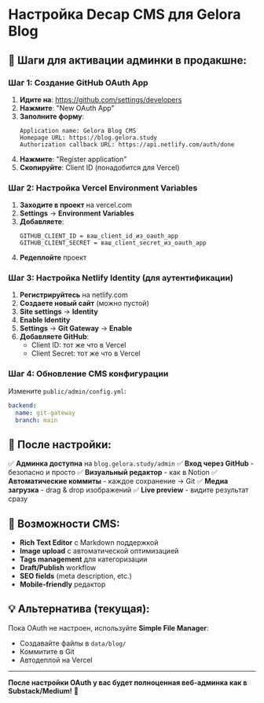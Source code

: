 # Настройка Decap CMS для Gelora Blog

## 🚀 Шаги для активации админки в продакшне:

### Шаг 1: Создание GitHub OAuth App

1. **Идите на**: https://github.com/settings/developers
2. **Нажмите**: "New OAuth App"
3. **Заполните форму**:
   ```
   Application name: Gelora Blog CMS
   Homepage URL: https://blog.gelora.study
   Authorization callback URL: https://api.netlify.com/auth/done
   ```
4. **Нажмите**: "Register application"
5. **Скопируйте**: Client ID (понадобится для Vercel)

### Шаг 2: Настройка Vercel Environment Variables

1. **Заходите в проект** на vercel.com
2. **Settings** → **Environment Variables**
3. **Добавляете**:
   ```
   GITHUB_CLIENT_ID = ваш_client_id_из_oauth_app
   GITHUB_CLIENT_SECRET = ваш_client_secret_из_oauth_app
   ```
4. **Редеплойте** проект

### Шаг 3: Настройка Netlify Identity (для аутентификации)

1. **Регистрируйтесь** на netlify.com
2. **Создаете новый сайт** (можно пустой)
3. **Site settings** → **Identity**
4. **Enable Identity**
5. **Settings** → **Git Gateway** → **Enable**
6. **Добавляете GitHub**:
   - Client ID: тот же что в Vercel
   - Client Secret: тот же что в Vercel

### Шаг 4: Обновление CMS конфигурации

Измените `public/admin/config.yml`:

```yaml
backend:
  name: git-gateway
  branch: main
```

## 🎯 После настройки:

✅ **Админка доступна** на `blog.gelora.study/admin`
✅ **Вход через GitHub** - безопасно и просто
✅ **Визуальный редактор** - как в Notion
✅ **Автоматические коммиты** - каждое сохранение → Git
✅ **Медиа загрузка** - drag & drop изображений
✅ **Live preview** - видите результат сразу

## 🚀 Возможности CMS:

- **Rich Text Editor** с Markdown поддержкой
- **Image upload** с автоматической оптимизацией
- **Tags management** для категоризации
- **Draft/Publish** workflow
- **SEO fields** (meta description, etc.)
- **Mobile-friendly** редактор

## 💡 Альтернатива (текущая):

Пока OAuth не настроен, используйте **Simple File Manager**:

- Создавайте файлы в `data/blog/`
- Коммитите в Git
- Автодеплой на Vercel

---

**После настройки OAuth у вас будет полноценная веб-админка как в Substack/Medium!** 🎊

